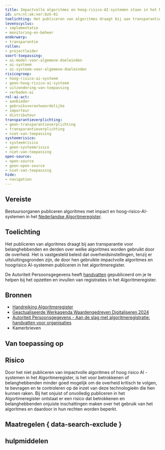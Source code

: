 ```yaml
---
title: Impactvolle algoritmes en hoog-risico-AI-systemen staan in het Nederlandse Algoritmeregister
id: urn:nl:ak:ver:bzk-01
toelichting: Het publiceren van algoritmes draagt bij aan transparantie voor belanghebbenden en derden over welke algoritmes worden gebruikt door de overheid. Het is vastgesteld beleid dat overheidsinstellingen, tenzij er uitsluitingsgronden zijn, de door hen gebruikte impactvolle algoritmes en hoog-risico AI-systemen publiceren in het algoritmeregister.
levenscyclus:
- implementatie
- monitoring-en-beheer
onderwerp:
- transparantie
rollen:
- projectleider
soort-toepassing:
- ai-model-voor-algemene-doeleinden
- ai-systeem
- ai-systeem-voor-algemene-doeleinden
risicogroep:
- hoog-risico-ai-systeem
- geen-hoog-risico-ai-systeem
- uitzondering-van-toepassing
- verboden-ai
rol-ai-act:
- aanbieder
- gebruiksverantwoordelijke
- importeur
- distributeur
transparantieverplichting:
- geen-transparantieverplichting
- transparantieverplichting
- niet-van-toepassing
systeemrisico:
- systeemrisico
- geen-systeemrisico
- niet-van-toepassing
open-source:
- open-source
- geen-open-source
- niet-van-toepassing
hide:
- navigation
---
```


<!-- tags -->
## Vereiste
Bestuursorganen publiceren algoritmes met impact en hoog-risico-AI-systemen in het [Nederlandse Algoritmeregister](../hulpmiddelen/algoritmeregister.md).

## Toelichting
Het publiceren van algoritmes draagt bij aan transparantie voor belanghebbenden en derden over welke algoritmes worden gebruikt door de overheid.
Het is vastgesteld beleid dat overheidsinstellingen, tenzij er uitsluitingsgronden zijn, de door hen gebruikte impactvolle algoritmes en hoogrisico AI-systemen publiceren in het algoritmeregister.

De Autoriteit Persoonsgegevens heeft [handvatten](https://www.autoriteitpersoonsgegevens.nl/actueel/algoritmeregistratie-in-nederland-moet-beter) gepubliceerd om je te helpen bij het opzetten en invullen van registraties in het Algoritmeregister.

## Bronnen
- [Handreiking Algoritmeregister](https://www.digitaleoverheid.nl/document/handreiking-algoritmeregister/)
- [Geactualiseerde Werkagenda Waardengedreven Digitaliseren 2024](https://www.rijksoverheid.nl/documenten/rapporten/2023/12/22/geactualiseerde-werkagenda-waardengedreven-digitaliseren-voor-2024)
- [Autoriteit Persoonsgegevens - Aan de slag met algoritmeregistratie: handvatten voor organisaties](https://www.autoriteitpersoonsgegevens.nl/actueel/algoritmeregistratie-in-nederland-moet-beter)
- Kamerbrieven

## Van toepassing op
<!-- tags-ai-act -->

## Risico
Door het niet publiceren van impactvolle algoritmes of hoog risico AI -systemen in het Algoritmeregister, is het voor betrokkenen of belanghebbenden minder goed mogelijk om de overheid kritisch te volgen, te bevragen en te controleren op de inzet van deze technologieën die hen kunnen raken.
Bij het onjuist of onvolledig publiceren in het Algortimeregister ontstaat er een risico dat betrokkenen en belanghebbenden onjuiste inschattingen maken over het gebruik van het algoritmes en daardoor in hun rechten worden beperkt.

## Maatregelen { data-search-exclude }
<!-- list_maatregelen vereiste/bzk-01-algoritmeregister no-search no-onderwerp no-rol no-levenscyclus -->

## hulpmiddelen
<!-- list_hulpmiddelen vereiste/bzk-01-algoritmeregister no-search no-onderwerp no-rol no-levenscyclus no-id -->
